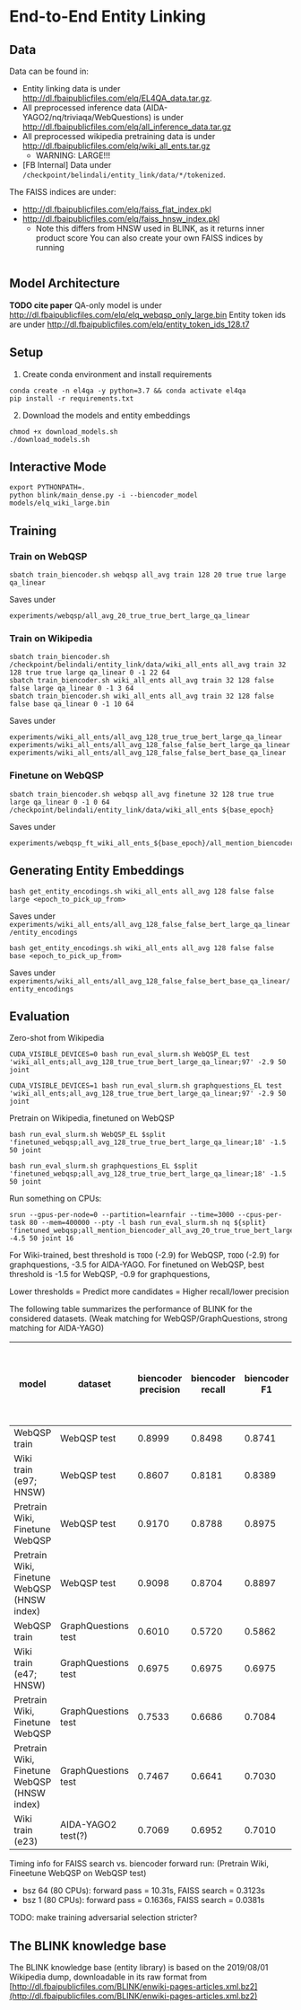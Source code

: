 # End-to-End Entity Linking


## Data
Data can be found in:
- Entity linking data is under http://dl.fbaipublicfiles.com/elq/EL4QA_data.tar.gz.
- All preprocessed inference data (AIDA-YAGO2/nq/triviaqa/WebQuestions) is under http://dl.fbaipublicfiles.com/elq/all_inference_data.tar.gz
- All preprocessed wikipedia pretraining data is under http://dl.fbaipublicfiles.com/elq/wiki_all_ents.tar.gz
    - WARNING: LARGE!!!
- [FB Internal] Data under `/checkpoint/belindali/entity_link/data/*/tokenized`.

The FAISS indices are under:
- http://dl.fbaipublicfiles.com/elq/faiss_flat_index.pkl
- http://dl.fbaipublicfiles.com/elq/faiss_hnsw_index.pkl
    - Note this differs from HNSW used in BLINK, as it returns inner product score
You can also create your own FAISS indices by running

```console

```

## Model Architecture
**TODO cite paper**
QA-only model is under http://dl.fbaipublicfiles.com/elq/elq_webqsp_only_large.bin
Entity token ids are under http://dl.fbaipublicfiles.com/elq/entity_token_ids_128.t7

## Setup
1. Create conda environment and install requirements
```console
conda create -n el4qa -y python=3.7 && conda activate el4qa
pip install -r requirements.txt
```

2. Download the models and entity embeddings
```console
chmod +x download_models.sh
./download_models.sh
```

## Interactive Mode
```console
export PYTHONPATH=.
python blink/main_dense.py -i --biencoder_model models/elq_wiki_large.bin
```

## Training
### Train on WebQSP
```console
sbatch train_biencoder.sh webqsp all_avg train 128 20 true true large qa_linear
```
Saves under
```
experiments/webqsp/all_avg_20_true_true_bert_large_qa_linear
```

### Train on Wikipedia
```console
sbatch train_biencoder.sh /checkpoint/belindali/entity_link/data/wiki_all_ents all_avg train 32 128 true true large qa_linear 0 -1 22 64
sbatch train_biencoder.sh wiki_all_ents all_avg train 32 128 false false large qa_linear 0 -1 3 64
sbatch train_biencoder.sh wiki_all_ents all_avg train 32 128 false false base qa_linear 0 -1 10 64
```

Saves under
```
experiments/wiki_all_ents/all_avg_128_true_true_bert_large_qa_linear
experiments/wiki_all_ents/all_avg_128_false_false_bert_large_qa_linear
experiments/wiki_all_ents/all_avg_128_false_false_bert_base_qa_linear
```

### Finetune on WebQSP
```console
sbatch train_biencoder.sh webqsp all_avg finetune 32 128 true true large qa_linear 0 -1 0 64 /checkpoint/belindali/entity_link/data/wiki_all_ents ${base_epoch}
```
Saves under
```
experiments/webqsp_ft_wiki_all_ents_${base_epoch}/all_mention_biencoder_all_avg_128_true_true_bert_large_qa_linear
```


## Generating Entity Embeddings
```console
bash get_entity_encodings.sh wiki_all_ents all_avg 128 false false large <epoch_to_pick_up_from>
```
Saves under `experiments/wiki_all_ents/all_avg_128_false_false_bert_large_qa_linear/entity_encodings`

``` console
bash get_entity_encodings.sh wiki_all_ents all_avg 128 false false base <epoch_to_pick_up_from>
```
Saves under `experiments/wiki_all_ents/all_avg_128_false_false_bert_base_qa_linear/entity_encodings`


## Evaluation
Zero-shot from Wikipedia
```console
CUDA_VISIBLE_DEVICES=0 bash run_eval_slurm.sh WebQSP_EL test 'wiki_all_ents;all_avg_128_true_true_bert_large_qa_linear;97' -2.9 50 joint

CUDA_VISIBLE_DEVICES=1 bash run_eval_slurm.sh graphquestions_EL test 'wiki_all_ents;all_avg_128_true_true_bert_large_qa_linear;97' -2.9 50 joint
```

Pretrain on Wikipedia, finetuned on WebQSP
```console
bash run_eval_slurm.sh WebQSP_EL $split 'finetuned_webqsp;all_avg_128_true_true_bert_large_qa_linear;18' -1.5 50 joint

bash run_eval_slurm.sh graphquestions_EL $split 'finetuned_webqsp;all_avg_128_true_true_bert_large_qa_linear;18' -1.5 50 joint
```

Run something on CPUs:
```console
srun --gpus-per-node=0 --partition=learnfair --time=3000 --cpus-per-task 80 --mem=400000 --pty -l bash run_eval_slurm.sh nq ${split} 'finetuned_webqsp;all_mention_biencoder_all_avg_20_true_true_bert_large_qa_linear' -4.5 50 joint 16
```

For Wiki-trained, best threshold is `TODO` (-2.9) for WebQSP, `TODO` (-2.9) for graphquestions, -3.5 for AIDA-YAGO.
For finetuned on WebQSP, best threshold is -1.5 for WebQSP, -0.9 for graphquestions,

Lower thresholds = Predict more candidates = Higher recall/lower precision

The following table summarizes the performance of BLINK for the considered datasets. (Weak matching for WebQSP/GraphQuestions, strong matching for AIDA-YAGO)

model | dataset | biencoder precision | biencoder recall | biencoder F1 | runtime (s), bsz=64, bsz=1 (1CPU), bsz=1 (80CPU) |
------------- | ------------- | ------------- | ------------- | ------------- | ------------- |
WebQSP train | WebQSP test | 0.8999 | 0.8498 | 0.8741 | 183.4 |
Wiki train (e97; HNSW) | WebQSP test | 0.8607 | 0.8181 | 0.8389 | 33.53 |
Pretrain Wiki, Finetune WebQSP | WebQSP test | 0.9170 | 0.8788 | 0.8975 | ? |
Pretrain Wiki, Finetune WebQSP (HNSW index) | WebQSP test | 0.9098 | 0.8704 | 0.8897 | 26.43, 2429.3, 345.2 |
WebQSP train | GraphQuestions test | 0.6010 | 0.5720 | 0.5862 | 756.3 |
Wiki train (e47; HNSW) | GraphQuestions test | 0.6975 | 0.6975 | 0.6975 | 43.32 |
Pretrain Wiki, Finetune WebQSP | GraphQuestions test | 0.7533 | 0.6686 | 0.7084 | ? |
Pretrain Wiki, Finetune WebQSP (HNSW index) | GraphQuestions test | 0.7467 | 0.6641 | 0.7030 | 51.50 |
Wiki train (e23) | AIDA-YAGO2 test(?) | 0.7069 | 0.6952 | 0.7010 | ? |

Timing info for FAISS search vs. biencoder forward run:
(Pretrain Wiki, Fineetune WebQSP on WebQSP test)
* bsz 64 (80 CPUs): forward pass = 10.31s, FAISS search = 0.3123s
* bsz 1 (80 CPUs): forward pass = 0.1636s, FAISS search = 0.0381s 


TODO: make training adversarial selection stricter?


## The BLINK knowledge base
The BLINK knowledge base (entity library) is based on the 2019/08/01 Wikipedia dump, downloadable in its raw format from [http://dl.fbaipublicfiles.com/BLINK/enwiki-pages-articles.xml.bz2](http://dl.fbaipublicfiles.com/BLINK/enwiki-pages-articles.xml.bz2)
